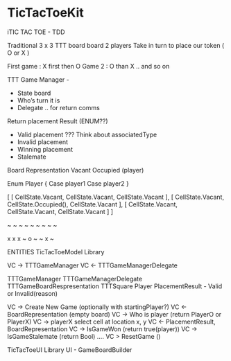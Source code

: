 # TicTacToeKit

iTIC TAC TOE - TDD

Traditional 3 x 3 TTT board board
2 players
Take in turn to place our token ( O or X )

First game : X first then O 
Game 2  : O than X .. and so on

TTT Game Manager -
 - State board
 - Who’s turn it is
 - Delegate .. for return comms
 
Return placement Result (ENUM??)
 - Valid placement ??? Think about associatedType
 - Invalid placement
 - Winning placement
 - Stalemate

Board Representation
Vacant
Occupied (player)


Enum Player {
 Case player1
 Case player2
}

[
 [ CellState.Vacant, CellState.Vacant, CellState.Vacant ],
 [ CellState.Vacant, CellState.Occupied(), CellState.Vacant  ],
 [ CellState.Vacant, CellState.Vacant, CellState.Vacant  ]
]

~ ~ ~
~ ~ ~
~ ~ ~

x x x
~ o ~
~ x ~


ENTITIES
TicTacToeModel Library

VC -> TTTGameManager
VC <- TTTGameManagerDelegate 

TTTGameManager
TTTGameManagerDelegate
TTTGameBoardRespresentation
TTTSquare 
Player
PlacementResult - Valid or Invalid(reason)



VC -> Create New Game (optionally with startingPlayer?)
VC <- BoardRepresentation (empty board)
VC -> Who is player (return PlayerO or PlayerX)
VC -> playerX select cell at location x, y
VC <- PlacementResult, BoardRepresentation
VC -> IsGameWon (return true(player))
VC -> IsGameStalemate (return Bool)	
….
VC > ResetGame ()



TicTacToeUI Library
UI - GameBoardBuilder
